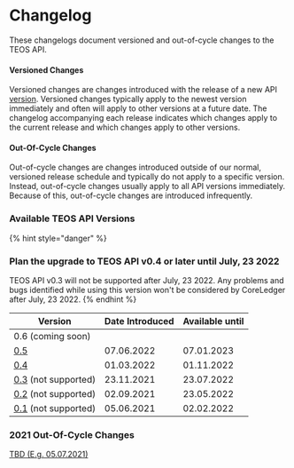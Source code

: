 # Changelog

These changelogs document versioned and out-of-cycle changes to the TEOS API.

#### Versioned Changes

Versioned changes are changes introduced with the release of a new API [version](versions/). Versioned changes typically apply to the newest version immediately and often will apply to other versions at a future date. The changelog accompanying each release indicates which changes apply to the current release and which changes apply to other versions.

#### Out-Of-Cycle Changes

Out-of-cycle changes are changes introduced outside of our normal, versioned release schedule and typically do not apply to a specific version. Instead, out-of-cycle changes usually apply to all API versions immediately. Because of this, out-of-cycle changes are introduced infrequently.

### Available TEOS API Versions <a href="#available-graph-api-versions" id="available-graph-api-versions"></a>

{% hint style="danger" %}
### Plan the upgrade to TEOS API v0.4 or later until July, 23 2022

TEOS API v0.3 will not be supported after July, 23 2022. Any problems and bugs identified while using this version won't be considered by CoreLedger after July, 23 2022.
{% endhint %}

| Version                                 | Date Introduced | Available until |
| --------------------------------------- | --------------- | --------------- |
| 0.6 (coming soon)                       |                 |                 |
| [0.5](versions/v0.5.md)                 | 07.06.2022      | 07.01.2023      |
| [0.4](versions/v0.4.md)                 | 01.03.2022      | 01.11.2022      |
| [0.3](versions/v0.3.md) (not supported) | 23.11.2021      | 23.07.2022      |
| [0.2](versions/v0.2.md) (not supported) | 02.09.2021      | 23.05.2022      |
| [0.1](versions/) (not supported)        | 05.06.2021      | 02.02.2022      |

### 2021 Out-Of-Cycle Changes

[TBD (E.g. 05.07.2021)](out-of-cycle-changes/2021/june-15-2021.md)
